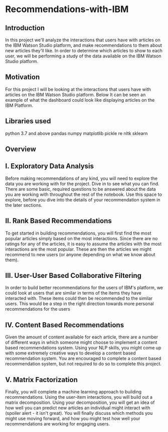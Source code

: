 # Recommendations-with-IBM

## Introduction
In this project we'll analyze the interactions that users have with articles on the IBM Watson Studio platform, and make recommendations to them about new articles they'll like.
In order to determine which articles to show to each user, we will be performing a study of the data available on the IBM Watson Studio platform.


## Motivation
For this project I will be looking at the interactions that users have with articles on the IBM Watson Studio platform. Below It can be seen an example of what the dashboard could look like displaying articles on the IBM Platform.

## Libraries used 
python 3.7 and above
pandas
numpy
matplotlib
pickle
re
nltk
sklearn

## Overview
## I. Exploratory Data Analysis
Before making recommendations of any kind, you will need to explore the data you are working with for the project. Dive in to see what you can find. There are some basic, required questions to be answered about the data you are working with throughout the rest of the notebook. Use this space to explore, before you dive into the details of your recommendation system in the later sections.

## II. Rank Based Recommendations
To get started in building recommendations, you will first find the most popular articles simply based on the most interactions. Since there are no ratings for any of the articles, it is easy to assume the articles with the most interactions are the most popular. These are then the articles we might recommend to new users (or anyone depending on what we know about them).

## III. User-User Based Collaborative Filtering
In order to build better recommendations for the users of IBM's platform, we could look at users that are similar in terms of the items they have interacted with. These items could then be recommended to the similar users. This would be a step in the right direction towards more personal recommendations for the users

## IV. Content Based Recommendations
Given the amount of content available for each article, there are a number of different ways in which someone might choose to implement a content based recommendations system. Using your NLP skills, you might come up with some extremely creative ways to develop a content based recommendation system. You are encouraged to complete a content based recommendation system, but not required to do so to complete this project.

## V. Matrix Factorization
Finally, you will complete a machine learning approach to building recommendations. Using the user-item interactions, you will build out a matrix decomposition. Using your decomposition, you will get an idea of how well you can predict new articles an individual might interact with (spoiler alert - it isn't great). You will finally discuss which methods you might use moving forward, and how you might test how well your recommendations are working for engaging users.

